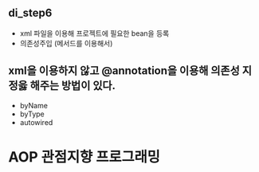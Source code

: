 ## di_step6

- xml 파일을 이용해 프로젝트에 필요한 bean을 등록
- 의존성주입 (메서드를 이용해서)



## xml을 이용하지 않고 @annotation을 이용해 의존성 지정읋 해주는 방법이 있다.

- byName
- byType
- autowired

# AOP 관점지향 프로그래밍


